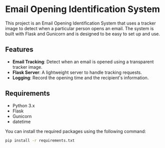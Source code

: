 # Email Opening Identification System

This project is an Email Opening Identification System that uses a tracker image to detect when a particular person opens an email. The system is built with Flask and Gunicorn and is designed to be easy to set up and use.

## Features

- **Email Tracking**: Detect when an email is opened using a transparent tracker image.
- **Flask Server**: A lightweight server to handle tracking requests.
- **Logging**: Record the opening time and the recipient's information.

## Requirements

- Python 3.x
- Flask
- Gunicorn
- datetime

You can install the required packages using the following command:

```bash
pip install -r requirements.txt
